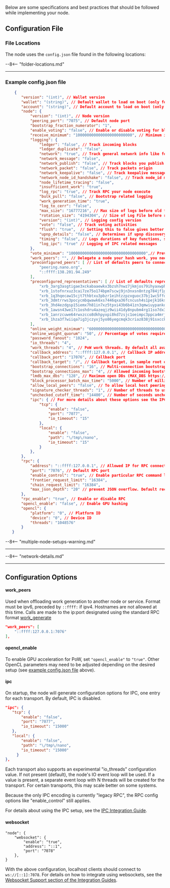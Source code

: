 Below are some specifications and best practices that should be followed while implementing your node.

## Configuration File

### File Locations

The node uses the `config.json` file found in the following locations:

--8<-- "folder-locations.md"

---

### Example config.json file

```json
	{
	   "version": "(int)", // Wallet version
	   "wallet": "(string)", // Default wallet to load on boot (only for GUI wallet)
	   "account": "(string)", // Default account to load on boot (only for GUI wallet)
	   "node": {
	       "version": "(int)", // Node version
	       "peering_port": "7075", // Default node port
	       "bootstrap_fraction_numerator": "1", 
	       "enable_voting": "false", // Enable or disable voting for blocks. If disabled, saves some resources
	       "receive_minimum": "1000000000000000000000000", // Minimum import receivable, default 1 Rai
	       "logging": {
	           "ledger": "false", // Track incoming blocks
	           "ledger_duplicate": "false",
	           "network": "true", // Track general network info like forks
	           "network_message": "false",
	           "network_publish": "false", // Track blocks you publish to
	           "network_packet": "false", // Track packets origin
	           "network_keepalive": "false", // Track keepalive messages
	           "network_node_id_handshake": "false", // Track node_id messages
	           "node_lifetime_tracing": "false",
	           "insufficient_work": "true",
	           "log_rpc": "true", // Track RPC your node execute
	           "bulk_pull": "false", // Bootstrap related logging
	           "work_generation_time": "true",
	           "log_to_cerr": "false",
	           "max_size": "16777216", // Max size of logs before old files deletion. Default is 16MB 
	           "rotation_size": "4194304", // Size of Log File before rotation in bytes, Default is 4MB 
	           "version": "(int)", // Logging config version
	           "vote": "false", // Track voting activities
	           "flush": "true",  // Setting this to false gives better performance, but may lose entries on crashes.
	           "upnp_details": "false", // Determines if upnp discovery details are logged (default off to avoid sharing device info when shipping logs)
	           "timing": "false", // Logs durations of key functions, such as batch verification, etc.
	           "log_ipc": "true" // Logging of IPC related messages
	       },
	       "vote_minimum": "1000000000000000000000000000000000",// Prevents voting if delegated weight is under this threshold
	       "work_peers": "", // Delegate a node your hash work, you need to get RPC access to that node
	       "preconfigured_peers": [ // List of defaults peers to connect on boot
	           "peering.nano.org",
	           "::ffff:138.201.94.249"
	       ],
	       "preconfigured_representatives": [ // List of defaults representatives, which you delegate voting weight, of your wallet
	           "xrb_3arg3asgtigae3xckabaaewkx3bzsh7nwz7jkmjos79ihyaxwphhm6qgjps4",
	           "xrb_1stofnrxuz3cai7ze75o174bpm7scwj9jn3nxsn8ntzg784jf1gzn1jjdkou",
	           "xrb_1q3hqecaw15cjt7thbtxu3pbzr1eihtzzpzxguoc37bj1wc5ffoh7w74gi6p",
	           "xrb_3dmtrrws3pocycmbqwawk6xs7446qxa36fcncush4s1pejk16ksbmakis78m",
	           "xrb_3hd4ezdgsp15iemx7h81in7xz5tpxi43b6b41zn3qmwiuypankocw3awes5k",
	           "xrb_1awsn43we17c1oshdru4azeqjz9wii41dy8npubm4rg11so7dx3jtqgoeahy",
	           "xrb_1anrzcuwe64rwxzcco8dkhpyxpi8kd7zsjc1oeimpc3ppca4mrjtwnqposrs",
	           "xrb_1hza3f7wiiqa7ig3jczyxj5yo86yegcmqk3criaz838j91sxcckpfhbhhra1"
	       ],
	       "online_weight_minimum": "60000000000000000000000000000000000000", // Online weight minimum required to confirm block
	       "online_weight_quorum": "50", // Percentage of votes required to rollback blocks
	       "password_fanout": "1024", 
	       "io_threads": "4", 
	       "work_threads": "4", // PoW work threads. By default all available CPU threads, set lower value for 24/7 services
	       "callback_address": "::ffff:127.0.0.1", // Callback IP address, in sample IPv4 localhost
	       "callback_port": "17076", // Callback port
	       "callback_target": "/", // Callback target, in sample root of callback listening server
	       "bootstrap_connections": "16", // Multi-connection bootstrap. Should be a power of 2.
	       "bootstrap_connections_max": "4", // Allowed incoming bootstrap connections count. Lower value save IOPS & bandwidth. 64 recommended for high-end fast nodes, 0 for HDD home users,
	       "lmdb_max_dbs": "128", // Maximum open DBs (MAX_DBS https://lmdb.readthedocs.io/en/release/), increase default if more than 100 wallets required
	       "block_processor_batch_max_time": "5000", // Number of milliseconds the block processor works at a time
	       "allow_local_peers": "false", // To allow local host peering
	       "signature_checker_threads": "1", // Number of threads to use for verifying signatures
	       "unchecked_cutoff_time": "14400", // Number of seconds unchecked entry survives before being cleaned
	       "ipc": { // For more details about these options see the IPC section below
	           "tcp": {
	               "enable": "false",
	               "port": "7077",
	               "io_timeout": "15"
	           },
	           "local": {
	               "enable": "false",
	               "path": "\/tmp\/nano",
	               "io_timeout": "15"
	           }
	       },
	   },
	   "rpc": {
	       "address": "::ffff:127.0.0.1", // Allowed IP for RPC connection
	       "port": "7076", // Default RPC port
	       "enable_control": "true", // Enable particular RPC command like: send, account_create, etc...
	       "frontier_request_limit": "16384", 
	       "chain_request_limit": "16384",
	       "max_json_depth": "20" // prevent JSON overflow. Default recommended
	   },
	   "rpc_enable": "true", // Enable or disable RPC
	   "opencl_enable": "false", // Enable GPU hashing
	   "opencl": {
	       "platform": "0", // Platform ID
	       "device": "0", // Device ID
	       "threads": "1048576" 
	   }
   }
```

--8<-- "multiple-node-setups-warning.md"

---

--8<-- "network-details.md"

---

## Configuration Options

#### work_peers
Used when offloading work generation to another node or service. Format must be ipv6, preceded by `::ffff:` if ipv4. Hostnames are not allowed at this time. Calls are made to the ip:port designated using the standard RPC format [work_generate](/commands/rpc-protocol#work-generate) 
```json
"work_peers": [
    "::ffff:127.0.0.1:7076"
],
```

#### opencl_enable

To enable GPU acceleration for PoW, set `"opencl_enable"` to `"true"`. Other OpenCL parameters may need to be adjusted depending on the desired setup (see [example config.json file](#example-configjson-file) above).

#### ipc

On startup, the node will generate configuration options for IPC, one entry for each transport. By default, IPC is disabled.

```json
"ipc": {
   "tcp": {
       "enable": "false",
       "port": "7077",
       "io_timeout": "15000"
   },
   "local": {
       "enable": "false",
       "path": "\/tmp\/nano",
       "io_timeout": "15000"
     }
},
```

Each transport also supports an experimental "io_threads" configuration value. If not present (default), the node's IO event loop will be used. If a value is present, a separate event loop with N threads will be created for the transport. For certain transports, this may scale better on some systems.

Because the only IPC encoding is currently "legacy RPC", the RPC config options like "enable_control" still applies.

For details about using the IPC setup, see the [IPC Integration Guide](/integration-guides/advanced#ipc-integration).

#### websocket

```
"node": {
    "websocket": {
        "enable": "true",
        "address": "::1",
        "port": "7078"
    },
}
```

With the above configuration, localhost clients should connect to `ws://[::1]:7078`. For details on how to integrate using websockets, see the [Websocket Support section of the Integration Guides](/integration-guides/advanced#websocket-support).


